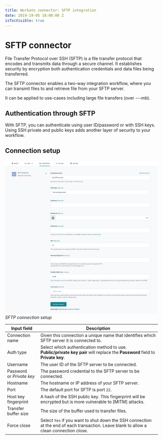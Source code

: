 ```yaml
---
title: Workato connector: SFTP integration
date: 2019-19-05 18:00:00 Z
isTocVisible: true
---
```


# SFTP connector
File Transfer Protocol over SSH (SFTP) is a file transfer protocol that encodes and transmits data through a secure channel. It establishes security by encryption both authentication credentials and data files being transferred.

The SFTP connector enables a two-way integration workflow, where you can transmit files to and retrieve file from your SFTP server.

It can be applied to use-cases including large file transfers (over ---mb).

## Authentication through SFTP
With SFTP, you can authenticate using user ID/password or with SSH keys. Using SSH private and public keys adds another layer of security to your workflow.

## Connection setup

![Connection setup](/assets/images/connectors/sftp/sftp-connection-setup.png)
*SFTP connection setup*

| Input field   | Description   |
| ------------- | --- |
| Connection name |  Given this connection a unique name that identifies which SFTP server it is connected to. |
| Auth type       | Select which authentication method to use. **Public/private key pair** will replace the **Password** field to **Private key**. |
| Username        | The user ID of the SFTP server to be connected. |
| Password<br>or *Private key* | The password credential to the SFTP server to be connected. |
| Hostname        | The hostname or IP address of your SFTP server. |
| Port            | The default port for SFTP is port `22`. |
| Host key fingerprint | A hash of the SSH public key. This fingerprint will be encrypted but is more vulnerable to [MITM] attacks. |
| Transfer buffer size | The size of the buffer used to transfer files. |
| Force close     |  Select `Yes` if you want to shut down the SSH connection at the end of each transaction. Leave blank to allow a clean connection close. |
